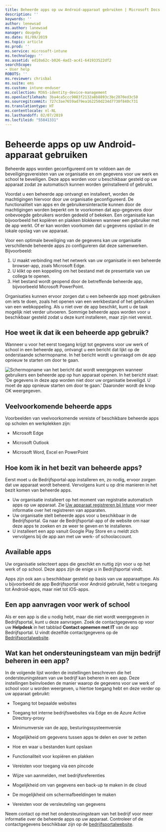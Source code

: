 ```yaml
---
title: Beheerde apps op uw Android-apparaat gebruiken | Microsoft Docs
description: ''
keywords: ''
author: lenewsad
ms.author: lanewsad
manager: dougeby
ms.date: 01/09/2019
ms.topic: article
ms.prod: ''
ms.service: microsoft-intune
ms.technology: ''
ms.assetid: ed10a62c-b026-4ad3-ac41-641933522df2
searchScope:
- User help
ROBOTS: ''
ms.reviewer: chrisbal
ms.suite: ems
ms.custom: intune-enduser
ms.collection: M365-identity-device-management
ms.openlocfilehash: 3ba4ca5ccc9083f2132a8b8893c3bc2070ed3c50
ms.sourcegitcommit: 727c3ae7659ad79ea162250d234d7730f840c731
ms.translationtype: HT
ms.contentlocale: nl-NL
ms.lasthandoff: 02/07/2019
ms.locfileid: "55841331"
---
```

# <a name="use-managed-apps-on-your-android-device"></a>Beheerde apps op uw Android-apparaat gebruiken
Beheerde apps worden geconfigureerd om te voldoen aan de beveiligingsvereisten van uw organisatie en om gegevens voor uw werk en school te beveiligen. Deze apps worden voor u beschikbaar gesteld op uw apparaat zodat ze automatisch kunnen worden geïnstalleerd of gebruikt. 

Voordat u een beheerde app ontvangt en installeert, worden de machtigingen hiervoor door uw organisatie geconfigureerd. De functionaliteit van apps en de gebruikersinteractie kunnen door de machtigingen worden beperkt om te voorkomen dat app-gegevens door onbevoegde gebruikers worden gedeeld of bekeken. Een organisatie kan bijvoorbeeld het kopiëren en plakken blokkeren wanneer een gebruiker met de app werkt. Of er kan worden voorkomen dat u gegevens opslaat in de lokale opslag van uw apparaat.

Voor een optimale beveiliging van de gegevens kan uw organisatie verschillende beheerde apps zo configureren dat deze samenwerken. Bijvoorbeeld:
1. U maakt verbinding met het netwerk van uw organisatie in een beheerde browser-app, zoals Microsoft Edge.
2. U klikt op een koppeling om het bestand met de presentatie van uw collega te openen.
3. Het bestand wordt geopend door de betreffende beheerde app, bijvoorbeeld Microsoft PowerPoint.

Organisaties kunnen ervoor zorgen dat u een beheerde app moet gebruiken om iets te doen, zoals het openen van een werkbestand of het gebruiken van een webkoppeling. Als u niet over de app beschikt, kunt u de taak mogelijk niet verder uitvoeren. Sommige beheerde apps worden voor u beschikbaar gesteld zodat u deze kunt installeren, maar zijn niet vereist.

## <a name="how-do-i-know-im-using-a-managed-app"></a>Hoe weet ik dat ik een beheerde app gebruik?
Wanneer u voor het eerst toegang krijgt tot gegevens voor uw werk of school in een beheerde app, ontvangt u een bericht dat lijkt op de onderstaande schermopname. In het bericht wordt u gevraagd om de app opnieuw te starten om door te gaan.

![Schermopname van het bericht dat wordt weergegeven wanneer gebruikers een beheerde app op hun apparaat openen. In het bericht staat: 'De gegevens in deze app worden niet door uw organisatie beveiligd. U moet de app opnieuw starten om door te gaan.' Daaronder wordt de knop OK weergegeven.](./media/managed-apps-message.png)

## <a name="commonly-managed-apps"></a>Veelvoorkomende beheerde apps  
Voorbeelden van veelvoorkomende vereiste of beschikbare beheerde apps op scholen en werkplekken zijn:

-   Microsoft Edge

-   Microsoft Outlook

-   Microsoft Word, Excel en PowerPoint

## <a name="how-do-i-get-managed-apps"></a>Hoe kom ik in het bezit van beheerde apps?
Eerst moet u de Bedrijfsportal-app installeren en, zo nodig, ervoor zorgen dat uw apparaat wordt beheerd. Vervolgens kunt u op drie manieren in het bezit komen van beheerde apps.
* Uw organisatie installeert op het moment van registratie automatisch apps op uw apparaat. Zie [Uw apparaat registreren bij Intune](enroll-your-device-in-Intune-android.md) voor meer informatie over het registreren van apparaten.
* Uw organisatie stelt beheerde apps voor u beschikbaar in de Bedrijfsportal. Ga naar de Bedrijfsportal-app of de website om naar deze apps te zoeken en ze weer te geven en te installeren. 
* U installeert een app vanuit Google Play Store en u meldt zich vervolgens bij de app aan met uw werk- of schoolaccount.  

 ## <a name="available-apps"></a>Available apps   
 Uw organisatie selecteert apps die geschikt en nuttig zijn voor u op het werk of op school. Deze apps zijn de enige u in Bedrijfsportal vindt.   

 Apps zijn ook aan u beschikbaar gesteld op basis van uw apparaattype. Als u bijvoorbeeld de app Bedrijfsportal voor Android gebruikt, hebt u toegang tot Android-apps, maar niet tot iOS-apps.   

 ## <a name="request-an-app-for-work-or-school"></a>Een app aanvragen voor werk of school   
 Als er een app is die u nodig hebt, maar die niet wordt weergegeven in Bedrijfsportal, kunt u deze aanvragen. Zoek de contactgegevens op voor uw **Helpdesk** in het tabblad **Contact opnemen met IT** van de app Bedrijfsportal. U vindt dezelfde contactgegevens op de [Bedrijfsportalwebsite](https://go.microsoft.com/fwlink/?linkid=2010980).   

## <a name="what-can-my-company-support-manage-in-an-app"></a>Wat kan het ondersteuningsteam van mijn bedrijf beheren in een app?  
In de volgende lijst worden de instellingen beschreven die het ondersteuningsteam van uw bedrijf kan beheren in een app. Deze instellingen beïnvloeden de manier waarop de gegevens voor uw werk of school voor u worden weergeven, u hiertoe toegang hebt en deze verder op uw apparaat gebruikt:

* Toegang tot bepaalde websites  

* Toegang tot interne bedrijfswebsites via Edge en de Azure Active Directory-proxy  

* Minimumversie van de app, besturingssysteemversie

* Mogelijkheid om gegevens tussen apps te delen en over te zetten  

* Hoe en waar u bestanden kunt opslaan  

* Functionaliteit voor kopiëren en plakken  

* Vereisten voor toegang via een pincode  

* Wijze van aanmelden, met bedrijfsreferenties  

* Mogelijkheid om van gegevens een back-up te maken in de cloud  

* De mogelijkheid om schermafbeeldingen te maken  

* Vereisten voor de versleuteling van gegevens  

Neem contact op met het ondersteuningsteam van het bedrijf voor meer informatie over de beheerde apps op uw apparaat. Controleer of de contactgegevens beschikbaar zijn op de [bedrijfsportalwebsite](https://go.microsoft.com/fwlink/?linkid=2010980).

